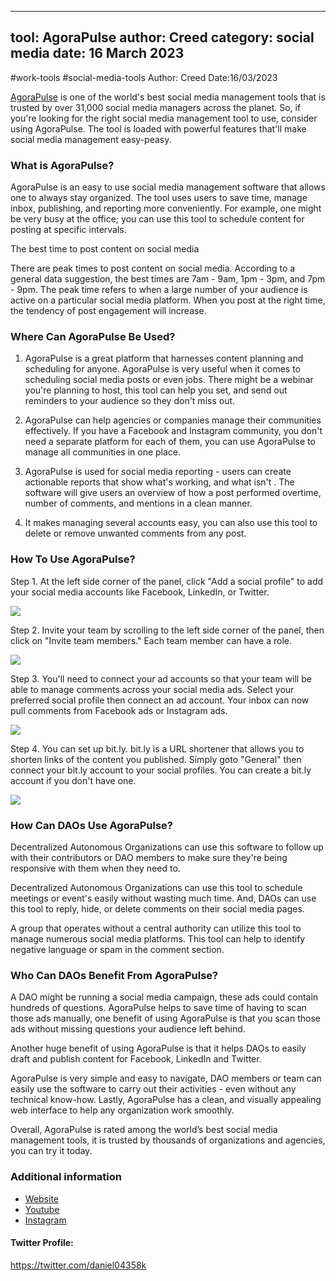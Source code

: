 
---
tool: AgoraPulse
author: Creed
category: social media
date: 16 March 2023
---
#work-tools #social-media-tools
Author: Creed
Date:16/03/2023

[AgoraPulse](https://www.agorapulse.com/?ref=buffer-library) is one of the world's best social media management tools that is trusted by over 31,000 social media managers across the planet. So, if you're looking for the right social media management tool to use, consider using AgoraPulse. The tool is loaded with powerful features that'll make social media management easy-peasy.

### What is AgoraPulse?

AgoraPulse is an easy to use social media management software that allows one to always stay organized. The tool uses users to save time, manage inbox, publishing, and reporting more conveniently. For example, one might be very busy at the office; you can use this tool to schedule content for posting at specific intervals.

The best time to post content on social media

There are peak times to post content on social media. According to a general data suggestion, the best times are 7am - 9am, 1pm - 3pm, and 7pm - 9pm. The peak time refers to when a large number of your audience is active on a particular social media platform. When you post at the right time, the tendency of post engagement will increase.

### Where Can AgoraPulse Be Used?

1. AgoraPulse is a great platform that  harnesses content planning and scheduling for anyone. AgoraPulse is very useful when it comes to scheduling social media posts or even jobs. There might be a webinar you're planning to host, this tool can help you set, and send out reminders to your audience so they don't miss out.

2. AgoraPulse can help agencies or companies manage their communities effectively. If you have a Facebook and Instagram community, you don't need a separate platform for each of them, you can use AgoraPulse to manage all communities in one place.

3. AgoraPulse is used for social media reporting - users can create actionable reports that show what's working, and what isn't . The software will give users an overview of how a post performed overtime, number of comments, and mentions in a clean manner. 

4. It makes managing several accounts easy, you can also use this tool to delete or remove unwanted comments from any post.

### How To Use AgoraPulse?

Step 1. At the left side corner of the panel, click "Add a social profile" to add your social media accounts like Facebook, LinkedIn, or Twitter. 

![](https://i.imgur.com/t6511pg.png)



Step 2. Invite your team by scrolling to the left side corner of the panel, then click on "Invite team members." Each team member can have a role.

![](https://i.imgur.com/IMvEVGY.png)




Step 3. You'll need to connect your ad accounts so that your team will be able to manage comments across your social media ads. Select your preferred social profile then connect an ad account. Your inbox can now pull comments from Facebook ads or Instagram ads. 

![](https://i.imgur.com/bZi2p5g.png)




Step 4. You can set up bit.ly. bit.ly is a URL shortener that allows you to shorten links of the content you published. Simply goto "General" then connect your bit.ly account to your social profiles. You can create a bit.ly account if you don't have one.

![](https://i.imgur.com/vrUfekq.png)

### How Can DAOs Use AgoraPulse?

Decentralized Autonomous Organizations can use this software to follow up with their contributors or DAO members to make sure they're being responsive with them when they need to.

Decentralized Autonomous Organizations can use this tool to schedule meetings or event's easily without wasting much time. 
And, DAOs can use this tool to reply, hide, or delete comments on their social media  pages. 

A group that operates without a central authority can utilize this tool to manage numerous social media platforms. This tool can help to identify negative language or spam in the comment section.

### Who Can DAOs Benefit From AgoraPulse?

A DAO might be running a social media campaign, these ads could contain hundreds of questions. AgoraPulse helps to save time of having to scan those ads manually, one benefit of using AgoraPulse is that you scan those ads without missing questions your audience left behind.

Another huge benefit of using AgoraPulse is that it helps DAOs to easily draft and publish content for Facebook, LinkedIn and Twitter.

AgoraPulse is very simple and easy to navigate, DAO members or team can easily use the software to carry out their activities - even without any technical know-how. Lastly, AgoraPulse has a clean, and visually appealing web interface to help any organization work smoothly.

Overall, AgoraPulse is rated among the world’s best social media management tools, it is trusted by thousands of organizations and agencies, you can try it today.

### Additional information
* [Website](https://www.agorapulse.com/?ref=buffer-library)
* [Youtube](https://www.youtube.com/user/AgoraPulse4Facebook)
* [ Instagram](https://www.instagram.com/agorapulse/)

#### Twitter Profile:
https://twitter.com/daniel04358k
